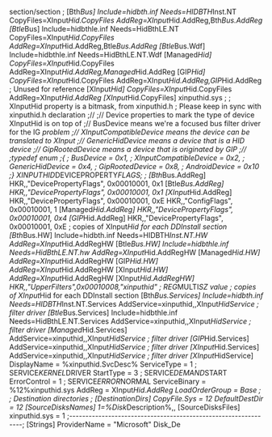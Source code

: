 s e c t i o n / s e c t i o n  
 ;  
  
 [ B t h _ B u s ]  
 I n c l u d e = h i d b t h . i n f  
 N e e d s = H I D B T H _ I n s t . N T  
 C o p y F i l e s = X I n p u t _ H i d . C o p y F i l e s  
 A d d R e g = X I n p u t _ H i d . A d d R e g , B t h _ B u s . A d d R e g  
  
 [ B t l e _ B u s ]  
 I n c l u d e = h i d b t h l e . i n f  
 N e e d s = H i d B t h L E . N T  
 C o p y F i l e s = X I n p u t _ H i d . C o p y F i l e s  
 A d d R e g = X I n p u t _ H i d . A d d R e g , B t l e _ B u s . A d d R e g  
  
 [ B t l e _ B u s . W d f ]  
 I n c l u d e = h i d b t h l e . i n f  
 N e e d s = H i d B t h L E . N T . W d f  
  
 [ M a n a g e d _ H i d ]  
 C o p y F i l e s = X I n p u t _ H i d . C o p y F i l e s  
 A d d R e g = X I n p u t _ H i d . A d d R e g , M a n a g e d _ H i d . A d d R e g  
  
 [ G I P _ H i d ]  
 C o p y F i l e s = X I n p u t _ H i d . C o p y F i l e s  
 A d d R e g = X I n p u t _ H i d . A d d R e g , G I P _ H i d . A d d R e g  
  
 ;   U n u s e d   f o r   r e f e r e n c e  
 [ X I n p u t _ H i d ]  
 C o p y F i l e s = X I n p u t _ H i d . C o p y F i l e s  
 A d d R e g = X I n p u t _ H i d . A d d R e g  
  
 [ X I n p u t _ H i d . C o p y F i l e s ]  
 x i n p u t h i d . s y s  
  
 ;  
 ;   X I n p u t H i d   p r o p e r t y   i s   a   b i t m a s k ,   f r o m   x i n p u t h i d . h  
 ;   P l e a s e   k e e p   i n   s y n c   w i t h   x i n p u t h i d . h   d e c l a r a t i o n  
 ; / /  
 ; / /   D e v i c e   p r o p e r t i e s   t o   m a r k   t h e   t y p e   o f   d e v i c e   X I n p u t H i d   i s   o n   t o p   o f  
 ; / /   B u s D e v i c e   m e a n s   w e ' r e   a   f o c u s e d   b u s   f i l t e r   d r i v e r   f o r   t h e   I G _   p r o b l e m  
 ; / /   X I n p u t C o m p a t i b l e D e v i c e   m e a n s   t h e   d e v i c e   c a n   b e   t r a n s l a t e d   t o   X I n p u t  
 ; / /   G e n e r i c H i d D e v i c e   m e a n s   a   d e v i c e   t h a t   i s   a   H I D   d e v i c e  
 ; / /   G i p R o o t e d D e v i c e   m e a n s   a   d e v i c e   t h a t   i s   o r i g i n a t e d   b y   G I P  
 ; / /  
 ; t y p e d e f   e n u m  
 ; {  
 ;         B u s D e v i c e   =   0 x 1 ,  
 ;         X I n p u t C o m p a t i b l e D e v i c e   =   0 x 2 ,  
 ;         G e n e r i c H i d D e v i c e   =   0 x 4 ,  
 ;         G i p R o o t e d D e v i c e   =   0 x 8 ,  
 ;         A n d r o i d D e v i c e   =   0 x 1 0  
 ; }   X I N P U T H I D _ D E V I C E P R O P E R T Y _ F L A G S ;  
 ;  
 [ B t h _ B u s . A d d R e g ]  
 H K R , , " D e v i c e P r o p e r t y F l a g s " ,   0 x 0 0 0 1 0 0 0 1 ,   0 x 1  
  
 [ B t l e _ B u s . A d d R e g ]  
 H K R , , " D e v i c e P r o p e r t y F l a g s " ,   0 x 0 0 0 1 0 0 0 1 ,   0 x 1  
  
 [ X I n p u t _ H i d . A d d R e g ]  
 H K R , , " D e v i c e P r o p e r t y F l a g s " ,   0 x 0 0 0 1 0 0 0 1 ,   0 x E  
 H K R , , " C o n f i g F l a g s " ,   0 x 0 0 0 1 0 0 0 1 ,   1  
  
 [ M a n a g e d _ H i d . A d d R e g ]  
 H K R , , " D e v i c e P r o p e r t y F l a g s " ,   0 x 0 0 0 1 0 0 0 1 ,   0 x 4  
  
 [ G I P _ H i d . A d d R e g ]  
 H K R , , " D e v i c e P r o p e r t y F l a g s " ,   0 x 0 0 0 1 0 0 0 1 ,   0 x E  
  
 ;   c o p i e s   o f   X I n p u t _ H i d   f o r   e a c h   D D I n s t a l l   s e c t i o n  
 [ B t h _ B u s . H W ]  
 I n c l u d e = h i d b t h . i n f  
 N e e d s = H I D B T H _ I n s t . N T . H W  
 A d d R e g = X I n p u t _ H i d . A d d R e g H W  
  
 [ B t l e _ B u s . H W ]  
 I n c l u d e = h i d b t h l e . i n f  
 N e e d s = H i d B t h L E . N T . h w  
 A d d R e g = X I n p u t _ H i d . A d d R e g H W  
  
 [ M a n a g e d _ H i d . H W ]  
 A d d R e g = X I n p u t _ H i d . A d d R e g H W  
 [ G I P _ H i d . H W ]  
 A d d R e g = X I n p u t _ H i d . A d d R e g H W  
  
 [ X I n p u t _ H i d . H W ]  
 A d d R e g = X I n p u t _ H i d . A d d R e g H W  
  
 [ X I n p u t _ H i d . A d d R e g H W ]  
 H K R , , " U p p e r F i l t e r s " , 0 x 0 0 0 1 0 0 0 8 , " x i n p u t h i d "   ;   R E G _ M U L T I _ S Z   v a l u e  
  
 ;   c o p i e s   o f   X I n p u t _ H i d   f o r   e a c h   D D I n s t a l l   s e c t i o n  
 [ B t h _ B u s . S e r v i c e s ]  
 I n c l u d e = h i d b t h . i n f  
 N e e d s = H I D B T H _ I n s t . N T . S e r v i c e s  
 A d d S e r v i c e = x i n p u t h i d , , X I n p u t _ H i d S e r v i c e   ;   f i l t e r   d r i v e r  
  
 [ B t l e _ B u s . S e r v i c e s ]  
 I n c l u d e = h i d b t h l e . i n f  
 N e e d s = H i d B t h L E . N T . S e r v i c e s  
 A d d S e r v i c e = x i n p u t h i d , , X I n p u t _ H i d S e r v i c e   ;   f i l t e r   d r i v e r  
  
 [ M a n a g e d _ H i d . S e r v i c e s ]  
 A d d S e r v i c e = x i n p u t h i d , , X I n p u t _ H i d S e r v i c e   ;   f i l t e r   d r i v e r  
 [ G I P _ H i d . S e r v i c e s ]  
 A d d S e r v i c e = x i n p u t h i d , , X I n p u t _ H i d S e r v i c e   ;   f i l t e r   d r i v e r  
  
 [ X I n p u t _ H i d . S e r v i c e s ]  
 A d d S e r v i c e = x i n p u t h i d , , X I n p u t _ H i d S e r v i c e   ;   f i l t e r   d r i v e r  
  
 [ X I n p u t _ H i d S e r v i c e ]  
 D i s p l a y N a m e         =   % x i n p u t h i d . S v c D e s c %  
 S e r v i c e T y p e         =   1   ;   S E R V I C E _ K E R N E L _ D R I V E R  
 S t a r t T y p e             =   3   ;   S E R V I C E _ D E M A N D _ S T A R T  
 E r r o r C o n t r o l       =   1   ;   S E R V I C E _ E R R O R _ N O R M A L  
 S e r v i c e B i n a r y     =   % 1 2 % \ x i n p u t h i d . s y s  
 A d d R e g                   =   X I n p u t _ H i d . A d d R e g  
 L o a d O r d e r G r o u p   =   B a s e  
  
 ; * * * * * * * * * * * * * * * * * * * * * * * * * * * * * * * * * * * * * * * * * * * * * * * * * * * * * * * * * * * * * * * * * * * * * *  
 ;   D e s t i n a t i o n   d i r e c t o r i e s  
 ; * * * * * * * * * * * * * * * * * * * * * * * * * * * * * * * * * * * * * * * * * * * * * * * * * * * * * * * * * * * * * * * * * * * * * *  
 [ D e s t i n a t i o n D i r s ]  
 C o p y F i l e . S y s         =   1 2  
 D e f a u l t D e s t D i r     =   1 2  
  
 [ S o u r c e D i s k s N a m e s ]  
 1 = % D i s k _ D e s c r i p t i o n % , ,  
  
 [ S o u r c e D i s k s F i l e s ]  
 x i n p u t h i d . s y s   =   1  
  
 ; - - - - - - - - - - - - - - - - - - - - - - - - - - - - - - - - - - - - - - - - - - - - - - - - - - - - - - - - - - - - - - - ;  
  
 [ S t r i n g s ]  
 P r o v i d e r N a m e                                           =   " M i c r o s o f t "  
 D i s k _ D e